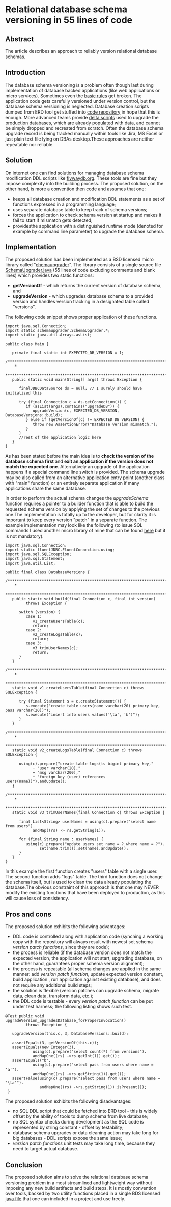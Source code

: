 # Relational database schema versioning in 55 lines of code

## Abstract
The article describes an approach to reliably version relational database schemas.

## Introduction
The database schema versioning is a problem often though last during 
implementation of database backed applications (like web applications or
 micro services). Sometimes even the [basic rules](https://odetocode.com/blogs/scott/archive/2008/01/30/three-rules-for-database-work.aspx) get broken.
 The application code gets carefully versioned under version control,
 but the database schema versioning is neglected. Database creation 
scripts dumped from ERD tool get stuffed into [code repository](https://odetocode.com/blogs/scott/archive/2008/01/31/versioning-databases-the-baseline.aspx) in hope that 
this is enough. More advanced teams provide [delta scripts](https://odetocode.com/blogs/scott/archive/2008/02/02/versioning-databases-change-scripts.aspx) used to upgrade
 the production databases, which are already populated with data, and cannot
 be simply dropped and recreated from scratch. Often the database schema 
upgrade record is being tracked manually within tools like Jira, MS Excel
 or just plain text file lying on DBAs desktop.These approaches are neither 
repeatable nor reliable.

## Solution
On internet one can find solutions for managing database schema 
modification DDL scripts like [flywaydb.org](https://flywaydb.org/). 
These tools are fine but they impose complexity into the building process. 
The proposed solution, on the other hand, is more a convention then code 
and assumes that one:
* keeps all database creation and modification DDL statements as a set of
 functions expressed in a programming language;
* uses separate database table to keep track of schema versions;
* forces the application to check schema version at startup and makes it fail
 to start if mismatch gets detected;
* providesthe application with a distinguished runtime mode 
(denoted for example by command line parameter) to upgrade the database schema.

## Implementation
The proposed solution has been implemented as a BSD licensed micro
 library called "[chemaupgrader](https://github.com/lbownik/schemaupgrader)". The library consists of a single 
source file [SchemaUpgrader.java](https://github.com/lbownik/schemaupgrader/blob/master/src/schemaupgrader/SchemaUpgrader.java) (55 lines of code excluding
 comments and blank lines) which provides two static functions:
* **getVersionOf** - which returns the current version of database schema, and
* **upgradeVersion** - which upgrades database schema to a provided version and 
handles version tracking in a designated table called "versions".

The following code snippet shows proper application of these functions.

```
import java.sql.Connection;
import static schemaupgrader.SchemaUpgrader.*;
import static java.util.Arrays.asList;

public class Main {

   private final static int EXPECTED_DB_VERSION = 1;
   /****************************************************************************
    *
    ***************************************************************************/
   public static void main(String[] args) throws Exception {

      finalJDBCDataSource ds = null; // I surely should have initialized this

      try (final Connection c = ds.getConnection()) {
         if (asList(args).contains("upgradeDB")) {
            upgradeVersion(c, EXPECTED_DB_VERSION, DatabaseVersions::build);
         } else if (getVersionOf(c) != EXPECTED_DB_VERSION) {
            throw new AssertionError("Database version mismatch.");
         }
      }
      //rest of the application logic here
   }
}
```
As has been stated before the main idea is to **check the version 
of the database schema first** and **exit an application if the version does 
not match the expected one**. Alternatively an upgrade of the application happens
 if a special command line switch is provided. The schema upgrade may be also
 called from an alternative application entry point (another class with "main"
 function) or an entirely separate application if many applications share the 
same database.

In order to perform the actual schema
 changes the _upgradeSchema_ function requires a pointer to a builder 
function that is able to build the requested schema version by applying 
the set of changes to the previous one.The implementation is totally up to
 the developer, but for clarity it is important to keep every version "patch"
 in a separate function. The example implementation may look like the 
following (to issue SQL commands I used another micro library of mine
 that can be found [here](https://github.com/lbownik/fluentjdbc) but it is 
not mandatory).
```
import java.sql.Connection;
import static fluentJDBC.FluentConnection.using;
import java.sql.SQLException;
import java.sql.Statement;
import java.util.List;

public final class DatabaseVersions {
   /****************************************************************************
    *
    ***************************************************************************/
   public static void build(final Connection c, final int version)
         throws Exception {

      switch (version) {
         case 1:
            v1_createUsersTable(c);
            return;
         case 2:
            v2_createLogsTable(c);
            return;
         case 3:
            v3_trimUserNames(c);
            return;
      }
   }
   /****************************************************************************
    * 
    ***************************************************************************/
   static void v1_createUsersTable(final Connection c) throws SQLException {

      try (final Statement s = c.createStatement()) {
         s.execute("create table users(name varchar(20) primary key, pass varchar(20))");
         s.execute("insert into users values('\ta', 'b')");
      }
   }
   /****************************************************************************
    *
    ***************************************************************************/
   static void v2_createLogsTable(final Connection c) throws SQLException {

      using(c).prepare("create table logs(ts bigint primary key,"
            + "user varchar(20),"
            + "msg varchar(200),"
            + "foreign key (user) references users(name))").andUpdate();
   }
   /****************************************************************************
    *
    ***************************************************************************/
   static void v3_trimUserNames(final Connection c) throws Exception {

      final List<String> userNames = using(c).prepare("select name from users").
            andMap((rs) -> rs.getString(1));

      for (final String name : userNames) {
         using(c).prepare("update users set name = ? where name = ?").
               set(name.trim()).set(name).andUpdate();
      }
   }
}
```
In this example the first function creates "users" table with a 
single user. The second function adds "logs" table. The third function 
does not change the schema itself, but is used to clean the data already 
populating the database.The obvious constraint of this approach is that
 one may NEVER modify the existing functions that have been deployed to 
production, as this will cause loss of consistency.

## Pros and cons
The proposed solution exhibits the following advantages:
* DDL code is controlled along with application code (synching a working copy
 with the repository will always result with newest set schema _version patch 
functions_, since they are code);
* the process is reliable (if the database version does not match the expected
 version, the application will not start, upgrading database, on the other hand,
 guarantees proper schema version alignment);
* the process is repeatable (all schema changes are applied in the same manner: 
add _version patch function_, update expected version constant, build application ,
run application against existing database), and does not require any additional 
build steps;
* the solution is flexible (version patches can upgrade schema, migrate data, 
clean data, transform data, etc.);
* the DDL code is testable - every _version patch function_ can be put under test
 harness; the following listing shows such test.
```
@Test public void upgradeVersion_upgradesDatabase_forProperInvocation()
         throws Exception {

   upgradeVersion(this.c, 3, DatabaseVersions::build);

   assertEquals(3, getVersionOf(this.c));
   assertEquals(new Integer(3),
            using(c).prepare("select count(*) from versions").
            andMapOne((rs) ->rs.getInt(1)).get());
   assertEquals("b",
            using(c).prepare("select pass from users where name = 'a'").
            andMapOne((rs) ->rs.getString(1)).get());
   assertFalse(using(c).prepare("select pass from users where name = '\ta'").
               andMapOne((rs) ->rs.getString(1)).isPresent());
 }
```
The proposed solution exhibits the following disadvantages:
* no SQL DDL script that could be fetched into ERD tool - this is widely 
offset by the ability of tools to dump schema from live database;
* no SQL syntax checks during development as the SQL code is represented by
 string constant - offset by testability;
* database schema upgrades or data cleaning action may take long for big 
databases - DDL scripts expose the same issue;
* _version patch functions_ unit tests may take long time, because they need to
 target actual database.

## Conclusion
The proposed solution aims to solve the relational database schema versioning
 problem in a most streamlined and lightweight way without imposing any new 
build artifacts and build steps. It is mostly convention over tools, backed
 by two utility functions placed in a single BDS licensed [java file](https://github.com/lbownik/schemaupgrader/blob/master/src/schemaupgrader/SchemaUpgrader.java) that one 
can included in a project and use freely.
